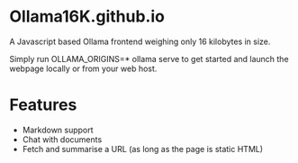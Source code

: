 # Ollama16K.github.io
A Javascript based Ollama frontend weighing only 16 kilobytes in size. 

Simply run OLLAMA_ORIGINS=* ollama serve to get started and launch the webpage locally or from your web host.

# Features

- Markdown support
- Chat with documents
- Fetch and summarise a URL (as long as the page is static HTML)
